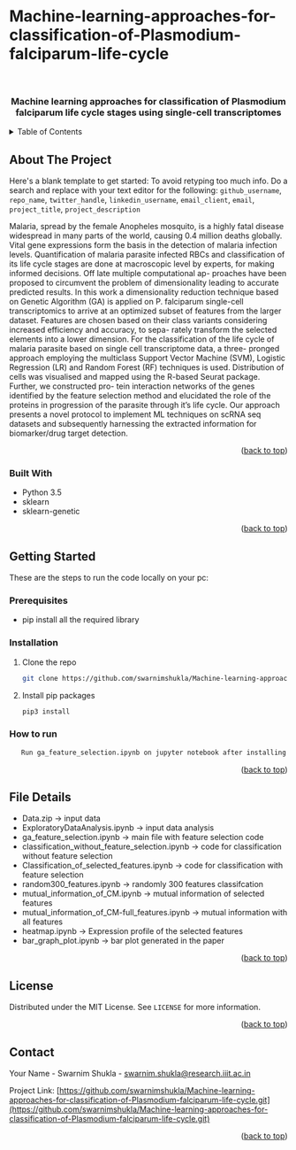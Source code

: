 # Machine-learning-approaches-for-classification-of-Plasmodium-falciparum-life-cycle



<br />
<div align="center">
  
<h3 align="center">Machine learning approaches for classification of
Plasmodium falciparum life cycle stages using
single-cell transcriptomes</h3>

 
</div>



<!-- TABLE OF CONTENTS -->
<details>
  <summary>Table of Contents</summary>
  <ol>
    <li>
      <a href="#about-the-project">About The Project</a>
      <ul>
        <li><a href="#built-with">Built With</a></li>
      </ul>
    </li>
    <li>
      <a href="#getting-started">Getting Started</a>
      <ul>
        <li><a href="#prerequisites">Prerequisites</a></li>
        <li><a href="#installation">Installation</a></li>
        <li><a href="#how_to_run">How to run</a></li>
      </ul>
    </li>
    <li><a href="#usage">File details</a></li>
    <li><a href="#license">License</a></li>
    <li><a href="#contact">Contact</a></li>
    
  </ol>
</details>



<!-- ABOUT THE PROJECT -->
## About The Project



Here's a blank template to get started: To avoid retyping too much info. Do a search and replace with your text editor for the following: `github_username`, `repo_name`, `twitter_handle`, `linkedin_username`, `email_client`, `email`, `project_title`, `project_description`

Malaria, spread by the female Anopheles mosquito, is a highly fatal disease widespread
in many parts of the world, causing 0.4 million deaths globally. Vital gene expressions
form the basis in the detection of malaria infection levels. Quantification of malaria
parasite infected RBCs and classification of its life cycle stages are done at macroscopic
level by experts, for making informed decisions. Off late multiple computational ap-
proaches have been proposed to circumvent the problem of dimensionality leading to
accurate predicted results. In this work a dimensionality reduction technique based
on Genetic Algorithm (GA) is applied on P. falciparum single-cell transcriptomics to
arrive at an optimized subset of features from the larger dataset. Features are chosen
based on their class variants considering increased efficiency and accuracy, to sepa-
rately transform the selected elements into a lower dimension. For the classification of the life cycle of malaria parasite based on single cell transcriptome data, a three-
pronged approach employing the multiclass Support Vector Machine (SVM), Logistic
Regression (LR) and Random Forest (RF) techniques is used. Distribution of cells was
visualised and mapped using the R-based Seurat package. Further, we constructed pro-
tein interaction networks of the genes identified by the feature selection method and
elucidated the role of the proteins in progression of the parasite through it’s life cycle.
Our approach presents a novel protocol to implement ML techniques on scRNA seq
datasets and subsequently harnessing the extracted information for biomarker/drug
target detection.

<p align="right">(<a href="#top">back to top</a>)</p>



### Built With

* Python 3.5
* sklearn
* sklearn-genetic

<p align="right">(<a href="#top">back to top</a>)</p>



<!-- GETTING STARTED -->
## Getting Started

These are the steps to run the code locally on your pc:
### Prerequisites


* pip install all the required library
  

### Installation


1. Clone the repo
   ```sh
   git clone https://github.com/swarnimshukla/Machine-learning-approaches-for-classification-of-Plasmodium-falciparum-life-cycle.git
   ```
2. Install pip packages
   ```sh
   pip3 install
   ```
### How to run
```sh
   Run ga_feature_selection.ipynb on jupyter notebook after installing all the libraries.
   ```
<p align="right">(<a href="#top">back to top</a>)</p>



<!-- USAGE EXAMPLES -->
## File Details

* Data.zip -> input data
* ExploratoryDataAnalysis.ipynb -> input data analysis
* ga_feature_selection.ipynb -> main file with feature selection code
* classification_without_feature_selection.ipynb -> code for classification without feature selection
* Classification_of_selected_features.ipynb -> code for classification with feature selection
* random300_features.ipynb -> randomly 300 features classifcation 
* mutual_information_of_CM.ipynb -> mutual information of selected features
* mutual_information_of_CM-full_features.ipynb -> mutual information with all features
* heatmap.ipynb -> Expression profile of the selected features
* bar_graph_plot.ipynb -> bar plot generated in the paper



<p align="right">(<a href="#top">back to top</a>)</p>





<!-- LICENSE -->
## License

Distributed under the MIT License. See `LICENSE` for more information.

<p align="right">(<a href="#top">back to top</a>)</p>



<!-- CONTACT -->
## Contact

Your Name - Swarnim Shukla - swarnim.shukla@research.iiit.ac.in

Project Link: [https://github.com/swarnimshukla/Machine-learning-approaches-for-classification-of-Plasmodium-falciparum-life-cycle.git](https://github.com/swarnimshukla/Machine-learning-approaches-for-classification-of-Plasmodium-falciparum-life-cycle.git)

<p align="right">(<a href="#top">back to top</a>)</p>





<!-- MARKDOWN LINKS & IMAGES -->
<!-- https://www.markdownguide.org/basic-syntax/#reference-style-links -->
[contributors-shield]: https://img.shields.io/github/contributors/github_username/repo_name.svg?style=for-the-badge
[contributors-url]: https://github.com/github_username/repo_name/graphs/contributors
[forks-shield]: https://img.shields.io/github/forks/github_username/repo_name.svg?style=for-the-badge
[forks-url]: https://github.com/github_username/repo_name/network/members
[stars-shield]: https://img.shields.io/github/stars/github_username/repo_name.svg?style=for-the-badge
[stars-url]: https://github.com/github_username/repo_name/stargazers
[issues-shield]: https://img.shields.io/github/issues/github_username/repo_name.svg?style=for-the-badge
[issues-url]: https://github.com/github_username/repo_name/issues
[license-shield]: https://img.shields.io/github/license/github_username/repo_name.svg?style=for-the-badge
[license-url]: https://github.com/github_username/repo_name/blob/master/LICENSE.txt
[linkedin-shield]: https://img.shields.io/badge/-LinkedIn-black.svg?style=for-the-badge&logo=linkedin&colorB=555
[linkedin-url]: https://linkedin.com/in/linkedin_username
[product-screenshot]: images/screenshot.png
[Next.js]: https://img.shields.io/badge/next.js-000000?style=for-the-badge&logo=nextdotjs&logoColor=white
[Next-url]: https://nextjs.org/
[React.js]: https://img.shields.io/badge/React-20232A?style=for-the-badge&logo=react&logoColor=61DAFB
[React-url]: https://reactjs.org/
[Vue.js]: https://img.shields.io/badge/Vue.js-35495E?style=for-the-badge&logo=vuedotjs&logoColor=4FC08D
[Vue-url]: https://vuejs.org/
[Angular.io]: https://img.shields.io/badge/Angular-DD0031?style=for-the-badge&logo=angular&logoColor=white
[Angular-url]: https://angular.io/
[Svelte.dev]: https://img.shields.io/badge/Svelte-4A4A55?style=for-the-badge&logo=svelte&logoColor=FF3E00
[Svelte-url]: https://svelte.dev/
[Laravel.com]: https://img.shields.io/badge/Laravel-FF2D20?style=for-the-badge&logo=laravel&logoColor=white
[Laravel-url]: https://laravel.com
[Bootstrap.com]: https://img.shields.io/badge/Bootstrap-563D7C?style=for-the-badge&logo=bootstrap&logoColor=white
[Bootstrap-url]: https://getbootstrap.com
[JQuery.com]: https://img.shields.io/badge/jQuery-0769AD?style=for-the-badge&logo=jquery&logoColor=white
[JQuery-url]: https://jquery.com 